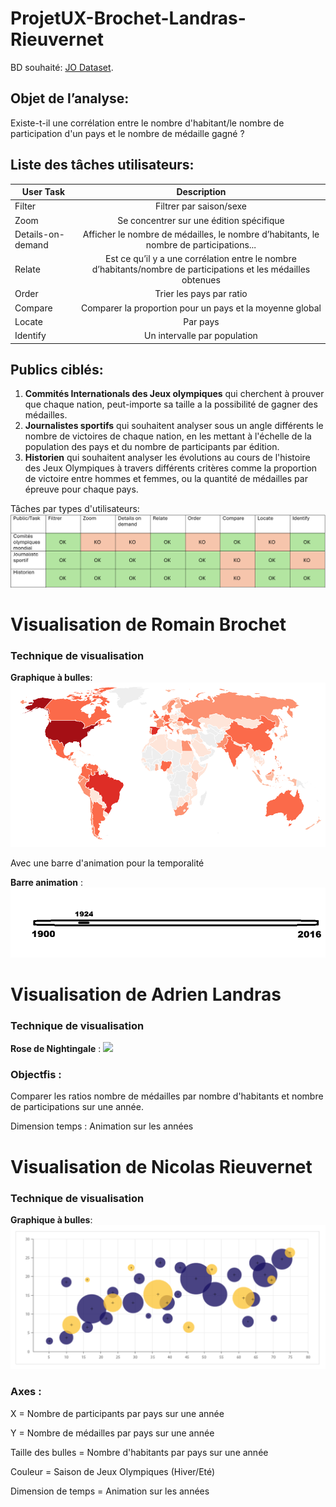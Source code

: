 # ProjetUX-Brochet-Landras-Rieuvernet

BD souhaité: [JO Dataset](https://www.kaggle.com/datasets/heesoo37/120-years-of-olympic-history-athletes-and-results?resource=download).

## Objet de l’analyse: 

Existe-t-il une corrélation entre le nombre d'habitant/le nombre de participation d'un pays et le nombre de médaille gagné ?

## Liste des tâches utilisateurs: 


| User Task         | Description   |
| -------------     |:-------------:|
| Filter            | Filtrer par saison/sexe |
| Zoom              | Se concentrer sur une édition spécifique |
| Details-on-demand | Afficher le nombre de médailles, le nombre d’habitants, le nombre de participations... |
| Relate             | Est ce qu’il y a une corrélation entre le nombre d’habitants/nombre de participations et les médailles obtenues |
| Order              | Trier les pays par ratio  |
| Compare            | Comparer la proportion pour un pays et la moyenne global    |
| Locate             | Par pays   |
| Identify           | Un intervalle  par population   |


## Publics ciblés:

1. **Commités Internationals des Jeux olympiques** qui cherchent à prouver que chaque nation, peut-importe sa taille a la possibilité de gagner des médailles. 
2. **Journalistes sportifs** qui souhaitent analyser sous un angle différents le nombre de victoires de chaque nation, en les mettant à l'échelle de la population des pays et du nombre de participants par édition.
3. **Historien** qui souhaitent analyser les évolutions au cours de l'histoire des Jeux Olympiques à travers différents critères comme la proportion de victoire entre hommes et femmes, ou la quantité de médailles par épreuve pour chaque pays.
 
Tâches par types d'utilisateurs: ![](image/TasksByUser.png)

# Visualisation de Romain Brochet

### Technique de visualisation

**Graphique à bulles**: ![](image/world_map.png)

Avec une barre d'animation pour la temporalité

**Barre animation** : ![](image/frise.png)

# Visualisation de Adrien Landras

### Technique de visualisation

**Rose de Nightingale** : ![](image/Rose%20de%20Nightingale.png)

### Objectfis :

Comparer les ratios nombre de médailles par nombre d'habitants et nombre de participations sur une année.

Dimension temps : Animation sur les années


# Visualisation de Nicolas Rieuvernet

### Technique de visualisation

**Graphique à bulles**: ![](image/GraphiqueABulle.png)

### Axes :

X = Nombre de participants par pays sur une année

Y = Nombre de médailles par pays sur une année

Taille des bulles = Nombre d'habitants par pays sur une année

Couleur = Saison de Jeux Olympiques (Hiver/Eté)

Dimension de temps = Animation sur les années